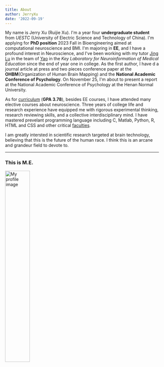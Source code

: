 ```yaml
---
title: About
author: JerryXu
date: '2022-09-19'
---
```

<p>
My name is Jerry Xu (Ruijie Xu). I'm a year four <strong>undergraduate student</strong> from <em>UESTC</em> (University of Electric Science and Technology of China). I'm applying for <strong>PhD position</strong> 2023 Fall in Bioengineering aimed at computational neuroscience and BMI. I'm majoring in <strong>EE</strong>, and I have a profound interest in Neuroscience, and I've been working with my tutor <a href="https://scholar.google.com/citations?user=OLWmCDYAAAAJ&hl=en&oi=sra">Jing Lu</a> in the team of <a href="https://scholar.google.com/citations?user=ClUoWqsAAAAJ&hl=en&oi=ao">Yao</a> in the <https://www.neuro.uestc.edu.cn/en/"><em> Key Laboratory for Neuroinformation of Medical Education </em></a> since the end of year one in college. 
As the first author, I have d a journal article at press and two pieces conference paper at the <strong>OHBM</strong>(Organization of Human Brain Mapping) and the <strong>National Academic Conference of Psychology</strong>. On November 25, I'm about to present a report at the National Academic Conference of Psychology at the Henan Normal University.
</p>
<p>
As for <a href="/./Curriculum/" title="Grades and Cuuriculum Introduction">curriculum</a> (<strong>GPA 3.78</strong>), besides EE courses, I have attended many elective courses about neuroscience. Three years of college life and research experience have equipped me with rigorous experimental thinking, research reviewing skills, and a collective interdisciplinary mind. I have mastered prevelant programming language including C, Matlab, Python, R, HTML and CSS and other critical <a href="/./Curriculum/#Faculty/" title="Faculty">faculties</a>.
</p> 
<p>
I am greatly intersted in scientific research targeted at brain technology, believing that this is the future of the human race. 
I think this is an arcane and grandeur field to devote to.
</p>
<hr>
<h3>This is M.E.</h3>
<img src="/./about_files/ME.jpg" alt="My profile image" width="40%" height="40%"/>
